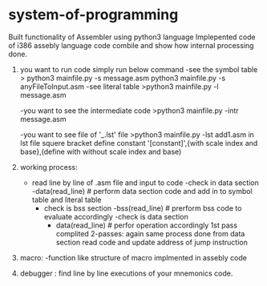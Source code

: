 # system-of-programming
Built functionality of Assembler using python3 language
Implepented code of i386 assebly language code combile and show how internal processing done.
1)  you want to run code simply run below command 
    -see the symbol table 
        > python3 mainfile.py -s message.asm
		      python3 mainfile.py -s anyFileToInput.asm
	  -see literal table 
		    >python3 mainfile.py -l message.asm
	
	  -you want to see the intermediate code 
		  >python3 mainfile.py -intr message.asm
	
	-you want to see file of '_.lst' file
		>python3 mainfile.py -lst add1.asm
		in lst file squere bracket define constant '[constant]',{with scale index and base},(define with without scale index and base)
2) working process:
	- read line by line of .asm file and input to code 
		-check in data section
			-data(read_line)  # perform data section code and add in to symbol table and literal table
		- check is bss section
			-bss(read_line) # prerform bss code to evaluate accordingly
		-check is data section
			- data(read_line) # perfor operation accordingly
		1st pass complited
	2-passes:
		again same process done from data section read code and update address of jump instruction
		
3) macro:
	-function like structure of macro implmented in assebly code
4) debugger :
	find line by line executions of your mnemonics code. 

